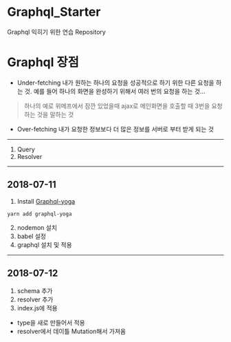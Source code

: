 **Graphql_Starter**
===

Graphql 익히기 위한 연습 Repository

# Graphql 장점

- Under-fetching
내가 원하는 하나의 요청을 성공적으로 하기 위한 다른 요청을 하는 것. 예를 들어 하나의 화면을 완성하기 위해서 여러 번의 요청을 하는 것...

> 하나의 예로 위메프에서 잠깐 있었을때 ajax로 메인화면을 호출할 때 3번을 요청하는 것을 말하는 것

- Over-fetching
내가 요청한 정보보다 더 많은 정보를 서버로 부터 받게 되는 것

---

1. Query
2. Resolver

---

## 2018-07-11

1. Install [Graphql-yoga](https://github.com/prismagraphql/graphql-yoga)

```
yarn add graphql-yoga
```
2. nodemon 설치
3. babel 설정
4. graphql 설치 및 적용

---

## 2018-07-12

1. schema 추가
2. resolver 추가
3. index.js에 적용

- type을 새로 만들어서 적용
- resolver에서 데이틀 Mutation해서 가져옴